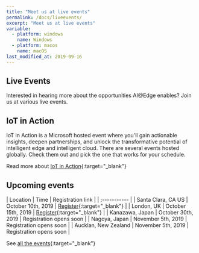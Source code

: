 ```yaml
---
title: "Meet us at live events"
permalink: /docs/liveevents/
excerpt: "Meet us at live events"
variable:
  - platform: windows
    name: Windows
  - platform: macos
    name: macOS
last_modified_at: 2019-09-16
---
```


## Live Events

Interested in hearing more about the opportunities AI@Edge enables? Join us at various live events.

## IoT in Action

IoT in Action is a Microsoft hosted event where you'll gain actionable insights, deepen partnerships, and unlock the transformative potential of intelligent edge and intelligent cloud. There are several events hosted globally. Check them out and pick the one that works for your schedule.

Read more about [IoT in Action](https://iotinactionevents.com/){:target="_blank"}

## Upcoming events

| Location | Time | Registration link |
| :----------- |
| Santa Clara, CA US | October 10th, 2019 | [Register](https://iotinactionevents.com/event/santa-clara?v=iot5d6fd9fcd51056.26635187&event_form_test=c){:target="_blank"} |
| London, UK | October 15th, 2019 | [Register](https://iotinactionevents.com/event/london){:target="_blank"} |
| Kanazawa, Japan | October 30th, 2019 | Registration opens soon |
| Nagoya, Japan | November 5th, 2019 | Registration opens soon |
| Aucklan, New Zealand | November 5th, 2019 | Registration opens soon |

See [all the events](https://iotinactionevents.com/events/?v=iot5d6fd9fcd51056.26635187&event_form_test=c){:target="_blank"}